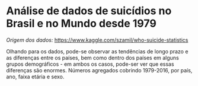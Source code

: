 # Análise de dados de suicídios no Brasil e no Mundo desde 1979

*Origem dos dados:* https://www.kaggle.com/szamil/who-suicide-statistics

Olhando para os dados, pode-se observar as tendências de longo prazo e as diferenças entre os países, bem como dentro dos países em alguns grupos demográficos - em ambos os casos, pode-ser ver que essas diferenças são enormes.
Números agregados cobrindo 1979-2016, por país, ano, faixa etária e sexo.
